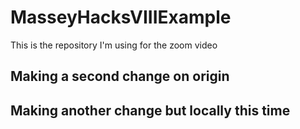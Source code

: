 # MasseyHacksVIIIExample
This is the repository I'm using for the zoom video

## Making a second change on origin

## Making another change but locally this time